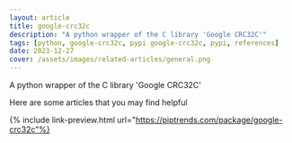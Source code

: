 ```yaml
---
layout: article
title: google-crc32c
description: "A python wrapper of the C library 'Google CRC32C'"
tags: [python, google-crc32c, pypi google-crc32c, pypi, references]
date: 2023-12-27
cover: /assets/images/related-articles/general.png
---
```


A python wrapper of the C library 'Google CRC32C'

Here are some articles that you may find helpful

{% include link-preview.html url="https://piptrends.com/package/google-crc32c"%}